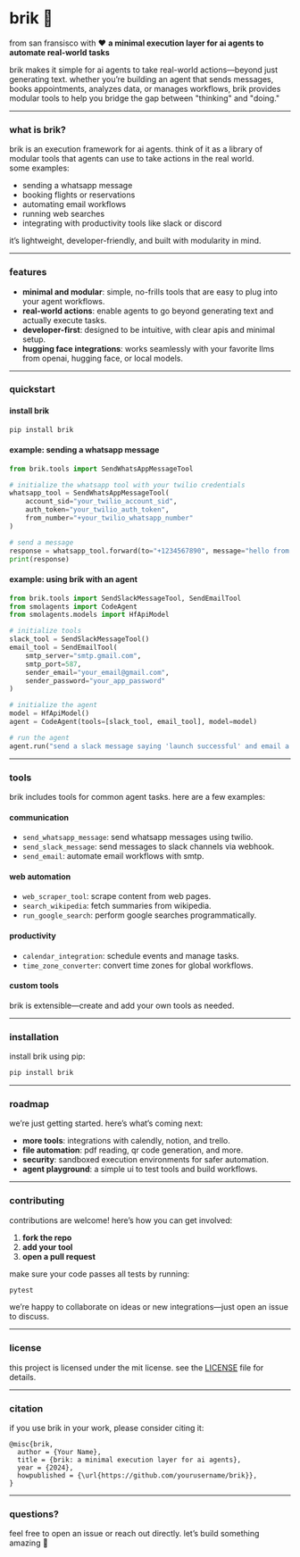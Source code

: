 # **brik 🧱**
from san fransisco with ❤️
**a minimal execution layer for ai agents to automate real-world tasks**

brik makes it simple for ai agents to take real-world actions—beyond just generating text. whether you’re building an agent that sends messages, books appointments, analyzes data, or manages workflows, brik provides modular tools to help you bridge the gap between "thinking" and "doing."

---

### **what is brik?**

brik is an execution framework for ai agents. think of it as a library of modular tools that agents can use to take actions in the real world.  
some examples:
- sending a whatsapp message
- booking flights or reservations
- automating email workflows
- running web searches
- integrating with productivity tools like slack or discord

it’s lightweight, developer-friendly, and built with modularity in mind.

---

### **features**

- **minimal and modular**: simple, no-frills tools that are easy to plug into your agent workflows.
- **real-world actions**: enable agents to go beyond generating text and actually execute tasks.
- **developer-first**: designed to be intuitive, with clear apis and minimal setup.
- **hugging face integrations**: works seamlessly with your favorite llms from openai, hugging face, or local models.

---

### **quickstart**

#### **install brik**

```bash
pip install brik
```

#### **example: sending a whatsapp message**

```python
from brik.tools import SendWhatsAppMessageTool

# initialize the whatsapp tool with your twilio credentials
whatsapp_tool = SendWhatsAppMessageTool(
    account_sid="your_twilio_account_sid",
    auth_token="your_twilio_auth_token",
    from_number="+your_twilio_whatsapp_number"
)

# send a message
response = whatsapp_tool.forward(to="+1234567890", message="hello from brik!")
print(response)
```

#### **example: using brik with an agent**

```python
from brik.tools import SendSlackMessageTool, SendEmailTool
from smolagents import CodeAgent
from smolagents.models import HfApiModel

# initialize tools
slack_tool = SendSlackMessageTool()
email_tool = SendEmailTool(
    smtp_server="smtp.gmail.com",
    smtp_port=587,
    sender_email="your_email@gmail.com",
    sender_password="your_app_password"
)

# initialize the agent
model = HfApiModel()
agent = CodeAgent(tools=[slack_tool, email_tool], model=model)

# run the agent
agent.run("send a slack message saying 'launch successful' and email a summary to the team.")
```

---

### **tools**

brik includes tools for common agent tasks. here are a few examples:

#### **communication**
- `send_whatsapp_message`: send whatsapp messages using twilio.
- `send_slack_message`: send messages to slack channels via webhook.
- `send_email`: automate email workflows with smtp.

#### **web automation**
- `web_scraper_tool`: scrape content from web pages.
- `search_wikipedia`: fetch summaries from wikipedia.
- `run_google_search`: perform google searches programmatically.

#### **productivity**
- `calendar_integration`: schedule events and manage tasks.
- `time_zone_converter`: convert time zones for global workflows.

#### **custom tools**
brik is extensible—create and add your own tools as needed.

---

### **installation**

install brik using pip:

```bash
pip install brik
```

---

### **roadmap**

we’re just getting started. here’s what’s coming next:

- **more tools**: integrations with calendly, notion, and trello.
- **file automation**: pdf reading, qr code generation, and more.
- **security**: sandboxed execution environments for safer automation.
- **agent playground**: a simple ui to test tools and build workflows.

---

### **contributing**

contributions are welcome! here’s how you can get involved:

1. **fork the repo**  
2. **add your tool**  
3. **open a pull request**

make sure your code passes all tests by running:

```bash
pytest
```

we’re happy to collaborate on ideas or new integrations—just open an issue to discuss.

---

### **license**

this project is licensed under the mit license. see the [LICENSE](./LICENSE) file for details.

---

### **citation**

if you use brik in your work, please consider citing it:

```
@misc{brik,
  author = {Your Name},
  title = {brik: a minimal execution layer for ai agents},
  year = {2024},
  howpublished = {\url{https://github.com/yourusername/brik}},
}
```

---

### **questions?**

feel free to open an issue or reach out directly. let’s build something amazing 🚀
